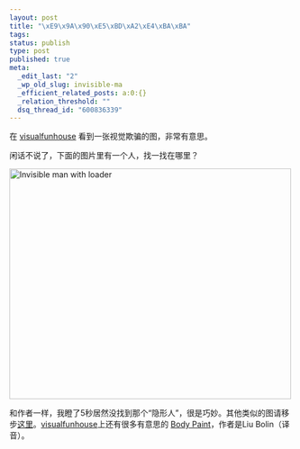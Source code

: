 ```yaml
--- 
layout: post
title: "\xE9\x9A\x90\xE5\xBD\xA2\xE4\xBA\xBA"
tags: 
status: publish
type: post
published: true
meta: 
  _edit_last: "2"
  _wp_old_slug: invisible-ma
  _efficient_related_posts: a:0:{}
  _relation_threshold: ""
  dsq_thread_id: "600836339"
---
```

<p>在 <a href="http://visualfunhouse.com/">visualfunhouse</a> 看到一张视觉欺骗的图，非常有意思。</p>
<p>闲话不说了，下面的图片里有一个人，找一找在哪里？</p>
<p><img width="500" height="410" title="invisible-man-1" src="http://visualfunhouse.com/wp-content/uploads/2009/10/invisible-man-1.jpg" alt="Invisible man with loader" /></p>
<p>和作者一样，我瞪了5秒居然没找到那个&ldquo;隐形人&rdquo;，很是巧妙。其他类似的图请移步<a href="http://visualfunhouse.com/uncategorized/the-invisible-man-optical-illusion.html">这里</a>。<a href="http://visualfunhouse.com/">visualfunhouse</a>上还有很多有意思的 <a href="http://visualfunhouse.com/body_paint/invisible-man-body-paint.html" title="Invisible Man Body Paint">Body Paint</a>，作者是Liu Bolin（译音）。</p>
